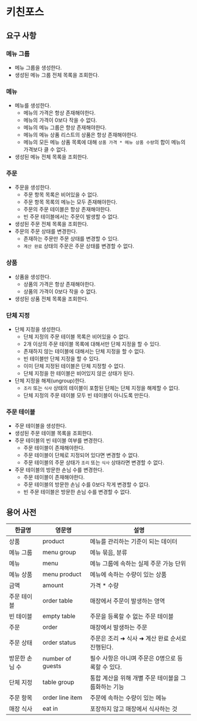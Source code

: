 # 키친포스

## 요구 사항

### 메뉴 그룹

- 메뉴 그룹을 생성한다.
- 생성된 메뉴 그룹 전체 목록을 조회한다.

### 메뉴

- 메뉴를 생성한다.
    - 메뉴의 가격은 항상 존재해야한다.
    - 메뉴의 가격이 0보다 작을 수 없다.
    - 메뉴의 메뉴 그룹은 항상 존재해야한다.
    - 메뉴의 메뉴 상품 리스트의 상품은 항상 존재해야한다.
    - 메뉴의 모든 메뉴 상품 목록에 대해 `상품 가격 * 메뉴 상품 수량`의 합이 메뉴의 가격보다 클 수 없다.
- 생성된 메뉴 전체 목록을 조회한다.

### 주문

- 주문을 생성한다.
    - 주문 항목 목록은 비어있을 수 없다.
    - 주문 항목 목록의 메뉴는 모두 존재해야한다.
    - 주문의 주문 테이블은 항상 존재해야한다.
    - 빈 주문 테이블에서는 주문이 발생할 수 없다.
- 생성된 주문 전체 목록을 조회한다.
- 주문의 주문 상태를 변경한다.
    - 존재하는 주문만 주문 상태를 변경할 수 있다.
    - `계산 완료` 상태의 주문은 주문 상태를 변경할 수 없다.

### 상품

- 상품을 생성한다.
    - 상품의 가격은 항상 존재해야한다.
    - 상품의 가격이 0보다 작을 수 없다.
- 생성된 상품 전체 목록을 조회한다.

### 단체 지정

- 단체 지정을 생성한다.
    - 단체 지정의 주문 테이블 목록은 비어있을 수 없다.
    - 2개 이상의 주문 테이블 목록에 대해서만 단체 지정을 할 수 있다.
    - 존재하지 않는 테이블에 대해서는 단체 지정을 할 수 없다.
    - 빈 테이블만 단체 지정을 할 수 있다.
    - 이미 단체 지정된 테이블은 단체 지정할 수 없다.
    - 단체 지정을 한 테이블은 비어있지 않은 상태가 된다.
- 단체 지정을 해제(ungroup)한다.
    - `조리` 또는 `식사` 상태의 테이블이 포함된 단체는 단체 지정을 해제할 수 없다.
    - 단체 지정의 주문 테이블 모두 빈 테이블이 아니도록 만든다.

### 주문 테이블

- 주문 테이블을 생성한다.
- 생성된 주문 테이블 목록을 조회한다.
- 주문 테이블의 빈 테이블 여부를 변경한다.
    - 주문 테이블이 존재해야한다.
    - 주문 테이블이 단체로 지정되어 있다면 변경할 수 없다.
    - 주문 테이블의 주문 상태가 `조리` 또는 `식사` 상태라면 변경할 수 없다.
- 주문 테이블의 방문한 손님 수를 변경한다.
    - 주문 테이블이 존재해야한다.
    - 주문 테이블의 방문한 손님 수를 0보다 작게 변경할 수 없다.
    - 빈 주문 테이블은 방문한 손님 수를 변경할 수 없다.

## 용어 사전

| 한글명 | 영문명 | 설명 |
| --- | --- | --- |
| 상품 | product | 메뉴를 관리하는 기준이 되는 데이터 |
| 메뉴 그룹 | menu group | 메뉴 묶음, 분류 |
| 메뉴 | menu | 메뉴 그룹에 속하는 실제 주문 가능 단위 |
| 메뉴 상품 | menu product | 메뉴에 속하는 수량이 있는 상품 |
| 금액 | amount | 가격 * 수량 |
| 주문 테이블 | order table | 매장에서 주문이 발생하는 영역 |
| 빈 테이블 | empty table | 주문을 등록할 수 없는 주문 테이블 |
| 주문 | order | 매장에서 발생하는 주문 |
| 주문 상태 | order status | 주문은 조리 ➜ 식사 ➜ 계산 완료 순서로 진행된다. |
| 방문한 손님 수 | number of guests | 필수 사항은 아니며 주문은 0명으로 등록할 수 있다. |
| 단체 지정 | table group | 통합 계산을 위해 개별 주문 테이블을 그룹화하는 기능 |
| 주문 항목 | order line item | 주문에 속하는 수량이 있는 메뉴 |
| 매장 식사 | eat in | 포장하지 않고 매장에서 식사하는 것 |
